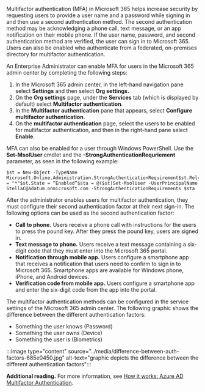 Multifactor authentication (MFA) in Microsoft 365 helps increase security by requesting users to provide a user name and a password while signing in and then use a second authentication method. The second authentication method may be acknowledging a phone call, text message, or an app notification on their mobile phone. If the user name, password, and second authentication method are verified, the user can sign in to Microsoft 365. Users can also be enabled who authenticate from a federated, on-premises directory for multifactor authentication.

An Enterprise Administrator can enable MFA for users in the Microsoft 365 admin center by completing the following steps:

1.  In the Microsoft 365 admin center, in the left-hand navigation pane select **Settings** and then select **Org settings.**
2.  On the **Org settings** page, under the **Services** tab (which is displayed by default) select **Multifactor authentication**.
3.  In the **Multifactor authentication** pane that appears, select **Configure multifactor authentication**.
4.  On the **multifactor authentication** page, select the users to be enabled for multifactor authentication, and then in the right-hand pane select **Enable**.<br>

MFA can also be enabled for a user through Windows PowerShell. Use the **Set-MsolUser** cmdlet and the **-StrongAuthenticationRequriement** parameter, as seen in the following example:

```
$st = New-Object -TypeName Microsoft.Online.Administration.StrongAuthenticationRequirement$st.RelyingParty = "*"$st.State = “Enabled”$sta = @($st)Set-MsolUser -UserPrincipalName StellaC@adatum.onmicrosoft.com -StrongAuthenticationRequirements $sta
```

After the administrator enables users for multifactor authentication, they must configure their second authentication factor at their next sign-in. The following options can be used as the second authentication factor:

 -  **Call to phone.** Users receive a phone call with instructions for the users to press the pound key. After they press the pound key, users are signed in.
 -  **Text message to phone.** Users receive a text message containing a six-digit code that they must enter into the Microsoft 365 portal.
 -  **Notification through mobile app.** Users configure a smartphone app that receives a notification that users need to confirm to sign in to Microsoft 365. Smartphone apps are available for Windows phone, iPhone, and Android devices.
 -  **Verification code from mobile app.** Users configure a smartphone app and enter the six-digit code from the app into the portal.

The multifactor authentication methods can be configured in the service settings of the Microsoft 365 admin center. The following graphic shows the difference between the different authentication factors:

 -  Something the user knows (Password)
 -  Something the user owns (Device)
 -  Something the user is (Biometrics)

:::image type="content" source="../media/difference-between-auth-factors-685e0450.jpg" alt-text="graphic depicts the difference between the different authentication factors":::


**Additional reading.** For more information, see [How it works: Azure AD Multifactor Authentication](/azure/active-directory/authentication/concept-mfa-howitworks).

